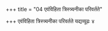 +++
title = "04 एवंविहिता त्रिस्त्र्यनीका परिवर्तते"

+++
एवंविहिता त्रिस्त्र्यनीका परिवर्तते यद्यव्यूढः ४